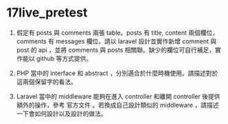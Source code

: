 # 17live_pretest

1. 假定有 posts 與 comments 兩張 table。posts 有 title, content 兩個欄位，comments 有 messages 欄位。請以 laravel 設計並實作新增 comment 與 post 的 api ，並將 comments 與 posts 相關聯。缺少的欄位可自行補足，實作能以 github 等方式提供。

2. PHP 當中的 interface 和 abstract ，分別適合於什麼時機使用。請描述對於這兩個保留字的看法。

3. Laravel 當中的 middleware 能夠在進入 controller 和離開 controller 後提供額外的操作，參考 官方文件 。若換成自己設計類似的 middleware ，請描述一下會如何設計以及設計的做法。
